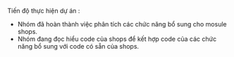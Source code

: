 Tiến độ thực hiện dự án :
- Nhóm đã hoàn thành việc phân tích các chức năng bổ sung cho mosule shops.
- Nhóm đang đọc hiểu code của shops để kết hợp code của các chức năng bổ sung với code có sẵn của shops.
